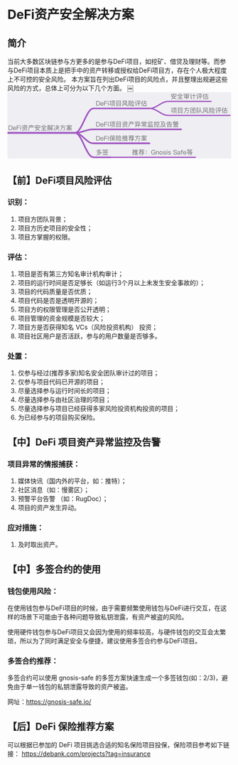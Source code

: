 # DeFi资产安全解决方案
## 简介
当前大多数区块链参与方更多的是参与DeFi项目，如挖矿、借贷及理财等。而参与DeFi项目本质上是把手中的资产转移或授权给DeFi项目方，存在个人极大程度上不可控的安全风险。
本方案旨在列出DeFi项目的风险点，并且整理出规避这些风险的方式，总体上可分为以下几个方面。
￼![](images/DeFi1.png)
## 【前】DeFi项目风险评估
### 识别：
1. 项目方团队背景；
2. 项目方历史项目的安全性；
3. 项目方掌握的权限。

### 评估：
1. 项目是否有第三方知名审计机构审计；
2. 项目的运行时间是否足够长（如运行3个月以上未发生安全事故的）；
3. 项目的代码质量是否优质；
4. 项目代码是否是透明开源的；
5. 项目方的权限管理是否公开透明；
6. 项目管理的资金规模是否较大；
7. 项目方是否获得知名 VCs（风险投资机构） 投资；
8. 项目社区用户是否活跃，参与的用户数量是否够多。

### 处置：
1. 仅参与经过(推荐多家)知名安全团队审计过的项目；
2. 仅参与项目代码已开源的项目；
3. 尽量选择参与运行时间长的项目；
4. 尽量选择参与由社区治理的项目；
5. 尽量选择参与项目已经获得多家风险投资机构投资的项目；
6. 为已经参与的项目购买保险。

## 【中】DeFi 项目资产异常监控及告警
### 项目异常的情报捕获：
1. 媒体快讯（国内外的平台，如：推特）；
2. 社区消息（如：慢雾区）；
3. 预警平台告警 （如：RugDoc）；
4. 项目的资产发生异动。

### 应对措施：
1. 及时取出资产。

## 【中】多签合约的使用
### 钱包使用风险：
在使用钱包参与DeFi项目的时候，由于需要频繁使用钱包与DeFi进行交互，在这样的场景下可能由于各种问题导致私钥泄露，有资产被盗的风险。

使用硬件钱包参与DeFi项目又会因为使用的频率较高，与硬件钱包的交互会太繁琐，所以为了同时满足安全与便捷，建议使用多签合约参与DeFi项目。

### 多签合约推荐：
多签合约可以使用 gnosis-safe 的多签方案快速生成一个多签钱包(如：2/3)，避免由于单一钱包的私钥泄露导致的资产被盗。

网址：https://gnosis-safe.io/

## 【后】DeFi 保险推荐方案
可以根据已参加的 DeFi 项目挑选合适的知名保险项目投保，保险项目参考如下链接：
https://debank.com/projects?tag=insurance
